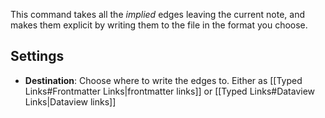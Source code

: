 This command takes all the _implied_ edges leaving the current note, and makes them explicit by writing them to the file in the format you choose.

## Settings

- **Destination**: Choose where to write the edges to. Either as [[Typed Links#Frontmatter Links|frontmatter links]] or [[Typed Links#Dataview Links|Dataview links]]
